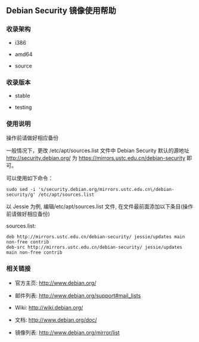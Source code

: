 ---
---

## Debian Security 镜像使用帮助

### 收录架构

- i386

- amd64

- source

### 收录版本

- stable

- testing

### 使用说明

操作前请做好相应备份

一般情况下，更改 /etc/apt/sources.list 文件中 Debian Security 默认的源地址 <http://security.debian.org/> 为 <https://mirrors.ustc.edu.cn/debian-security> 即可。

可以使用如下命令：

    sudo sed -i 's/security.debian.org/mirrors.ustc.edu.cn\/debian-security/g' /etc/apt/sources.list

以 Jessie 为例, 编辑/etc/apt/sources.list 文件, 在文件最前面添加以下条目(操作前请做好相应备份)

sources.list:

    deb http://mirrors.ustc.edu.cn/debian-security/ jessie/updates main non-free contrib
    deb-src http://mirrors.ustc.edu.cn/debian-security/ jessie/updates main non-free contrib

### 相关链接

- 官方主页: <http://www.debian.org/>

- 邮件列表: <http://www.debian.org/support#mail_lists>

- Wiki: <http://wiki.debian.org/>

- 文档: <http://www.debian.org/doc/>

- 镜像列表: <http://www.debian.org/mirror/list>
